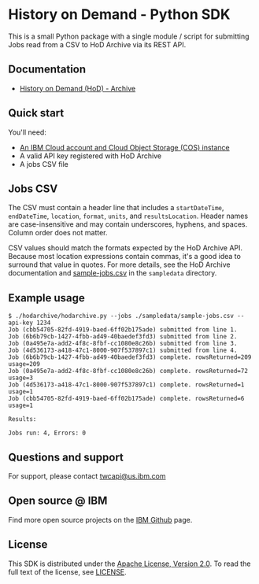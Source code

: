 # History on Demand - Python SDK
This is a small Python package with a single module / script for submitting Jobs read from a CSV to HoD Archive via its REST API.

## Documentation

* [History on Demand (HoD) - Archive](https://docs.google.com/document/d/1S21137fFwX9o7ZqT2kjqwjgikmPUNOpmkEO6ex7ts_U)

## Quick start

You'll need:

* [An IBM Cloud account and Cloud Object Storage (COS) instance](https://docs.google.com/document/d/1S21137fFwX9o7ZqT2kjqwjgikmPUNOpmkEO6ex7ts_U/edit#heading=h.t3a08xhznh4c)
* A valid API key registered with HoD Archive
* A jobs CSV file

## Jobs CSV

The CSV must contain a header line that includes a ``startDateTime``, ``endDateTime``, ``location``, ``format``, ``units``, and ``resultsLocation``. Header names are case-insensitive and may contain underscores, hyphens, and spaces. Column order does not matter.

CSV values should match the formats expected by the HoD Archive API. Because most location expressions contain commas, it's a good idea to surround that value in quotes. For more details, see the HoD Archive documentation and [sample-jobs.csv](./sampledata/sample-jobs.csv) in the `sampledata` directory.

## Example usage

```shell
$ ./hodarchive/hodarchive.py --jobs ./sampledata/sample-jobs.csv --api-key 1234
Job (cbb54705-82fd-4919-baed-6ff02b175ade) submitted from line 1.
Job (6b6b79cb-1427-4fbb-ad49-40baedef3fd3) submitted from line 2.
Job (0a495e7a-add2-4f8c-8fbf-cc1080e8c26b) submitted from line 3.
Job (4d536173-a418-47c1-8000-907f537897c1) submitted from line 4.
Job (6b6b79cb-1427-4fbb-ad49-40baedef3fd3) complete. rowsReturned=209 usage=209
Job (0a495e7a-add2-4f8c-8fbf-cc1080e8c26b) complete. rowsReturned=72 usage=3
Job (4d536173-a418-47c1-8000-907f537897c1) complete. rowsReturned=1 usage=1
Job (cbb54705-82fd-4919-baed-6ff02b175ade) complete. rowsReturned=6 usage=1

Results:

Jobs run: 4, Errors: 0
```

## Questions and support

For support, please contact twcapi@us.ibm.com

## Open source @ IBM

Find more open source projects on the [IBM Github](https://github.com/IBM) page.

## License

This SDK is distributed under the [Apache License, Version 2.0](https://www.apache.org/licenses/LICENSE-2.0). To read the full text of the license, see [LICENSE](./LICENSE).
